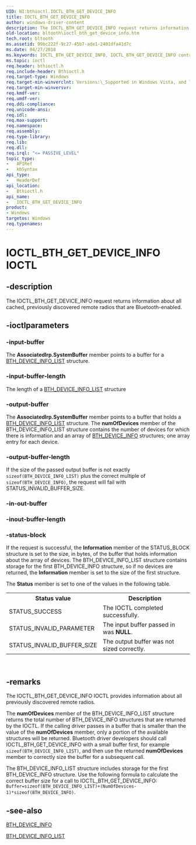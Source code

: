 ```yaml
---
UID: NI:bthioctl.IOCTL_BTH_GET_DEVICE_INFO
title: IOCTL_BTH_GET_DEVICE_INFO
author: windows-driver-content
description: The IOCTL_BTH_GET_DEVICE_INFO request returns information about all cached, previously discovered remote radios that are Bluetooth-enabled.
old-location: bltooth\ioctl_bth_get_device_info.htm
tech.root: bltooth
ms.assetid: 99bc222f-9c27-45b7-ade1-2401dfa41d7c
ms.date: 04/27/2018
ms.keywords: IOCTL_BTH_GET_DEVICE_INFO, IOCTL_BTH_GET_DEVICE_INFO control, IOCTL_BTH_GET_DEVICE_INFO control code [Bluetooth Devices], bltooth.ioctl_bth_get_device_info, bth_ioctls_427504e3-7414-4d2c-b835-b612ed73ce01.xml, bthioctl/IOCTL_BTH_GET_DEVICE_INFO
ms.topic: ioctl
req.header: bthioctl.h
req.include-header: Bthioctl.h
req.target-type: Windows
req.target-min-winverclnt: Versions:\_Supported in Windows Vista, and later.
req.target-min-winversvr: 
req.kmdf-ver: 
req.umdf-ver: 
req.ddi-compliance: 
req.unicode-ansi: 
req.idl: 
req.max-support: 
req.namespace: 
req.assembly: 
req.type-library: 
req.lib: 
req.dll: 
req.irql: "<= PASSIVE_LEVEL"
topic_type:
-	APIRef
-	kbSyntax
api_type:
-	HeaderDef
api_location:
-	Bthioctl.h
api_name:
-	IOCTL_BTH_GET_DEVICE_INFO
product:
- Windows
targetos: Windows
req.typenames: 
---
```


# IOCTL_BTH_GET_DEVICE_INFO IOCTL


## -description



The IOCTL_BTH_GET_DEVICE_INFO request returns information about all cached, previously discovered
     remote radios that are Bluetooth-enabled.




## -ioctlparameters




### -input-buffer

The 
      <b>AssociatedIrp.SystemBuffer</b> member points to a buffer for a 
      <a href="https://msdn.microsoft.com/library/windows/hardware/ff536642">BTH_DEVICE_INFO_LIST</a> structure.


### -input-buffer-length

The length of a 
      <a href="https://msdn.microsoft.com/library/windows/hardware/ff536642">BTH_DEVICE_INFO_LIST</a> structure


### -output-buffer

The 
      <b>AssociatedIrp.SystemBuffer</b> member points to a buffer that holds a 
      <a href="https://msdn.microsoft.com/library/windows/hardware/ff536642">BTH_DEVICE_INFO_LIST</a> structure. The 
      <b>numOfDevices</b> member of the BTH_DEVICE_INFO_LIST structure contains the number of devices for
      which there is information and an array of 
      <a href="http://go.microsoft.com/fwlink/p/?linkid=50713">BTH_DEVICE_INFO</a> structures; one array
      entry for each device.


### -output-buffer-length

If the size of the passed output buffer is not exactly <code>sizeof(BTH_DEVICE_INFO_LIST)</code> plus the correct multiple of <code>sizeof(BTH_DEVICE_INFO)</code>, the request will fail with STATUS_INVALID_BUFFER_SIZE.


### -in-out-buffer








### -inout-buffer-length








### -status-block

If the request is successful, the 
      <b>Information</b> member of the STATUS_BLOCK structure is set to the size, in bytes, of the buffer that
      holds information about the array of devices. The BTH_DEVICE_INFO_LIST structure contains storage for
      the first BTH_DEVICE_INFO structure, so if no devices are returned, the 
      <b>Information</b> member is set to the size of the first structure.

The 
      <b>Status</b> member is set to one of the values in the following table.

<table>
<tr>
<th>Status value</th>
<th>Description</th>
</tr>
<tr>
<td>
STATUS_SUCCESS

</td>
<td>
The IOCTL completed successfully.

</td>
</tr>
<tr>
<td>
STATUS_INVALID_PARAMETER

</td>
<td>
The input buffer passed in was <b>NULL</b>.

</td>
</tr>
<tr>
<td>
STATUS_INVALID_BUFFER_SIZE

</td>
<td>
The output buffer was not sized correctly.

</td>
</tr>
</table>
 


## -remarks



The IOCTL_BTH_GET_DEVICE_INFO IOCTL provides information about all previously discovered remote
    radios.

The 
    <b>numOfDevices</b> member of the BTH_DEVICE_INFO_LIST structure returns the total number of
    BTH_DEVICE_INFO structures that are returned by the IOCTL. If the calling driver passes in a buffer that
    is smaller than the value of the 
    <b>numOfDevices</b> member, only a portion of the available structures will be returned. Bluetooth driver
    developers should call IOCTL_BTH_GET_DEVICE_INFO with a small buffer first, for example 
    <code>sizeof(BTH_DEVICE_INFO_LIST)</code>, and then use the returned 
    <b>numOfDevices</b> member to correctly size the buffer for a subsequent call.

The BTH_DEVICE_INFO_LIST structure includes storage for the first BTH_DEVICE_INFO structure. Use the
    following formula to calculate the correct buffer size for a call to IOCTL_BTH_GET_DEVICE_INFO: 
    <code>
    Buffer=sizeof(BTH_DEVICE_INFO_LIST)+(NumOfDevices-1)*sizeof(BTH_DEVICE_INFO)</code>.




## -see-also




<a href="http://go.microsoft.com/fwlink/p/?linkid=50713">BTH_DEVICE_INFO</a>



<a href="https://msdn.microsoft.com/library/windows/hardware/ff536642">BTH_DEVICE_INFO_LIST</a>
 

 

